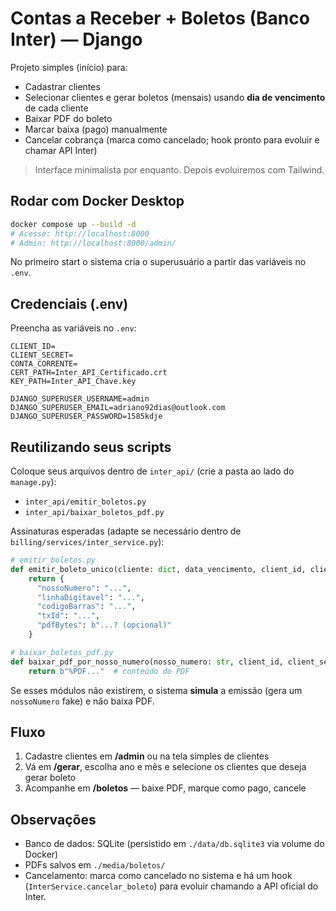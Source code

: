 # Contas a Receber + Boletos (Banco Inter) — Django

Projeto simples (início) para:
- Cadastrar clientes
- Selecionar clientes e gerar boletos (mensais) usando **dia de vencimento** de cada cliente
- Baixar PDF do boleto
- Marcar baixa (pago) manualmente
- Cancelar cobrança (marca como cancelado; hook pronto para evoluir e chamar API Inter)

> Interface minimalista por enquanto. Depois evoluiremos com Tailwind.

## Rodar com Docker Desktop

```bash
docker compose up --build -d
# Acesse: http://localhost:8000
# Admin: http://localhost:8000/admin/
```
No primeiro start o sistema cria o superusuário a partir das variáveis no `.env`.

## Credenciais (.env)

Preencha as variáveis no `.env`:
```
CLIENT_ID=
CLIENT_SECRET=
CONTA_CORRENTE=
CERT_PATH=Inter_API_Certificado.crt
KEY_PATH=Inter_API_Chave.key

DJANGO_SUPERUSER_USERNAME=admin
DJANGO_SUPERUSER_EMAIL=adriano92dias@outlook.com
DJANGO_SUPERUSER_PASSWORD=1585kdje
```

## Reutilizando seus scripts

Coloque seus arquivos dentro de `inter_api/` (crie a pasta ao lado do `manage.py`):
- `inter_api/emitir_boletos.py`
- `inter_api/baixar_boletos_pdf.py`

Assinaturas esperadas (adapte se necessário dentro de `billing/services/inter_service.py`):

```python
# emitir_boletos.py
def emitir_boleto_unico(cliente: dict, data_vencimento, client_id, client_secret, conta_corrente, cert_path, key_path) -> dict:
    return {
      "nossoNumero": "...",
      "linhaDigitavel": "...",
      "codigoBarras": "...",
      "txId": "...",
      "pdfBytes": b"...? (opcional)"
    }

# baixar_boletos_pdf.py
def baixar_pdf_por_nosso_numero(nosso_numero: str, client_id, client_secret, conta_corrente, cert_path, key_path) -> bytes:
    return b"%PDF..."  # conteúdo do PDF
```

Se esses módulos não existirem, o sistema **simula** a emissão (gera um `nossoNumero` fake) e não baixa PDF.

## Fluxo

1. Cadastre clientes em **/admin** ou na tela simples de clientes
2. Vá em **/gerar**, escolha ano e mês e selecione os clientes que deseja gerar boleto
3. Acompanhe em **/boletos** — baixe PDF, marque como pago, cancele

## Observações

- Banco de dados: SQLite (persistido em `./data/db.sqlite3` via volume do Docker)
- PDFs salvos em `./media/boletos/`
- Cancelamento: marca como cancelado no sistema e há um hook (`InterService.cancelar_boleto`) para evoluir chamando a API oficial do Inter.
